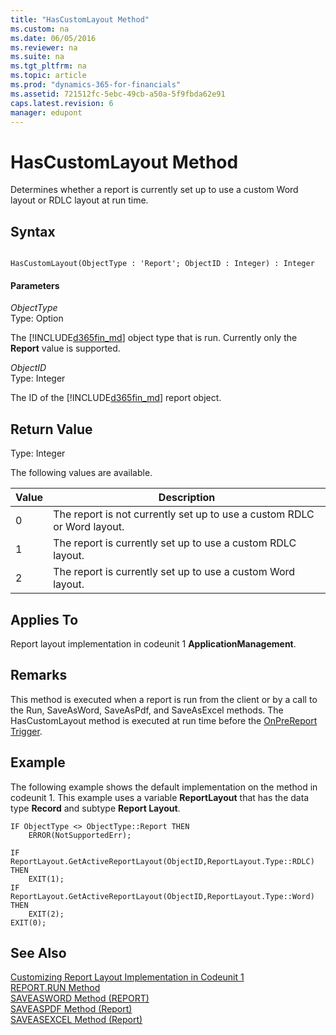 ```yaml
---
title: "HasCustomLayout Method"
ms.custom: na
ms.date: 06/05/2016
ms.reviewer: na
ms.suite: na
ms.tgt_pltfrm: na
ms.topic: article
ms.prod: "dynamics-365-for-financials"
ms.assetid: 721512fc-5ebc-49cb-a50a-5f9fbda62e91
caps.latest.revision: 6
manager: edupont
---
```

# HasCustomLayout Method
Determines whether a report is currently set up to use a custom Word layout or RDLC layout at run time.  
  
## Syntax  
  
```  
  
HasCustomLayout(ObjectType : 'Report'; ObjectID : Integer) : Integer  
```  
  
#### Parameters  
 *ObjectType*  
 Type: Option  
  
 The [!INCLUDE[d365fin_md](../includes/d365fin_md.md)] object type that is run. Currently only the **Report** value is supported.  
  
 *ObjectID*  
 Type: Integer  
  
 The ID of the [!INCLUDE[d365fin_md](../includes/d365fin_md.md)] report object.  
  
## Return Value  
 Type: Integer  
  
 The following values are available.  
  
|Value|Description|  
|-----------|-----------------|  
|0|The report is not currently set up to use a custom RDLC or Word layout.|  
|1|The report is currently set up to use a custom RDLC layout.|  
|2|The report is currently set up to use a custom Word layout.|  
  
## Applies To  
 Report layout implementation in codeunit 1 **ApplicationManagement**.  
  
## Remarks  
 This method is executed when a report is run from the client or by a call to the Run, SaveAsWord, SaveAsPdf, and SaveAsExcel methods. The HasCustomLayout method is executed at run time before the [OnPreReport Trigger](OnPreReport-Trigger.md).  
  
## Example  
 The following example shows the default implementation on the method in codeunit 1. This example uses a variable **ReportLayout** that has the data type **Record** and subtype **Report Layout**.  
  
```  
IF ObjectType <> ObjectType::Report THEN  
    ERROR(NotSupportedErr);  
  
IF ReportLayout.GetActiveReportLayout(ObjectID,ReportLayout.Type::RDLC) THEN  
    EXIT(1);  
IF ReportLayout.GetActiveReportLayout(ObjectID,ReportLayout.Type::Word) THEN  
    EXIT(2);  
EXIT(0);  
```  
  
## See Also  
 [Customizing Report Layout Implementation in Codeunit 1](Customizing-Report-Layout-Implementation-in-Codeunit-1.md)   
 [REPORT.RUN Method](devenv-REPORT-RUN-Method.md)   
 [SAVEASWORD Method \(REPORT\)](devenv-SAVEASWORD-Method-REPORT.md)   
 [SAVEASPDF Method \(Report\)](devenv-SAVEASPDF-Method-Report.md)   
 [SAVEASEXCEL Method \(Report\)](devenv-SAVEASEXCEL-Method-Report.md)